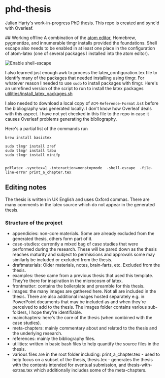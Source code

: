 # phd-thesis
Julian Harty's work-in-progress PhD thesis.
This repo is created and sync'd with Overleaf.

## Working offline
A combination of the [atom editor](https://atom.io), Homebrew, pygmentize, and innumerable tlmgr installs provided the foundations. Shell escape also needs to be enabled in at least one place in the configuration of atom-latex (one of several packages I installed into the atom editor).

![Enable shell-escape](https://github.com/julianharty/phd-thesis/blob/master/atom-latex-add-shell-escape-to-command-lines.png "Enable shell-escape command line flag in atom-latex")

I also learned just enough awk to process the latex_configuration.tex file to identify many of the packages that needed installing using tlmgr. For whatever reason I needed to use `sudo` to install packages with tlmgr. Here's an unrefined version of the script to run to install the latex packages [utilities/install_latex_packages.sh](https://github.com/julianharty/phd-thesis/blob/master/utilities/install_latex_packages.sh)

I also needed to download a local copy of `ACM-Reference-Format.bst` before the bibliography was generated locally. I don't know how Overleaf deals with this aspect. I have not yet checked in this file to the repo in case it causes Overleaf problems generating the bibliography.


Here's a partial list of the commands run
```
brew install basictex

sudo tlmgr install zref
sudo tlmgr install tabu
sudo tlmgr install minifp


pdflatex -synctex=1 -interaction=nonstopmode  -shell-escape  -file-line-error print_a_chapter.tex
```

## Editing notes
The thesis is written in UK English and uses Oxford commas. There are many comments in the latex source which do not appear in the generated thesis.

### Structure of the project
* appendicies: non-core materials. Some are already excluded from the generated thesis, others form part of it.
* case-studies: currently a mixed bag of case studies that were performed during the research. These will be pared down as the thesis reaches maturity and subject to permissions and approvals some may similarly be included or excluded from the thesis.
* draftmaterials: Older materials, notes, brain-farts, etc. Excluded from the thesis.
* examples: these came from a previous thesis that used this template. They're there for inspiration in the microcosm of latex.
* frontmatter: contains the boilerplate and preamble for this thesis.
* images: the many images are gathered here. Not all are included in the thesis. There are also additional images hosted separately e.g. in PowerPoint documents that may be included as and when they're perceived to add to the thesis. The images folder contains various sub-folders, I hope they're identifiable. 
* mainchapters: here's the core of the thesis (when combined with the case studies).
* meta-chapters: mainly commentary about and related to the thesis and the underlying research.
* references: mainly the bibliography files.
* utilities: written in basic bash files to help quantify the source files in the thesis.
* various files are in the root folder including: print_a_chapter.tex - used to help focus on a subset of the thesis, thesis.tex - generates the thesis with the contents intended for eventual submission, and thesis-with-extras.tex which additionally includes some of the meta-chapters.